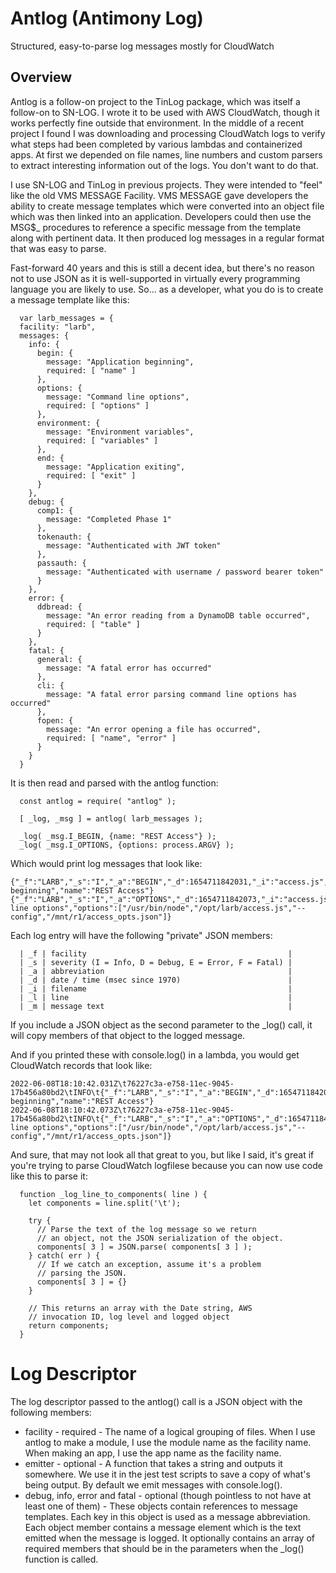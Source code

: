 # Antlog (Antimony Log)

Structured, easy-to-parse log messages mostly for CloudWatch

## Overview

Antlog is a follow-on project to the TinLog package, which was
itself a follow-on to SN-LOG.  I wrote it to be used with AWS
CloudWatch, though it works perfectly fine outside that
environment.  In the middle of a recent project I found I was
downloading and processing CloudWatch logs to verify what steps
had been completed by various lambdas and containerized apps.
At first we depended on file names, line numbers and custom
parsers to extract interesting information out of the logs.  You
don't want to do that.

I use SN-LOG and TinLog in previous projects.  They were
intended to "feel" like the old VMS MESSAGE Facility.  VMS
MESSAGE gave developers the ability to create message templates
which were converted into an object file which was then linked
into an application.  Developers could then use the
MSG$_<WHATEVER> procedures to reference a specific message from
the template along with pertinent data.  It then produced log
messages in a regular format that was easy to parse.

Fast-forward 40 years and this is still a decent idea, but
there's no reason not to use JSON as it is well-supported in
virtually every programming language you are likely to use.
So... as a developer, what you do is to create a message
template like this:

```
  var larb_messages = {
  facility: "larb",
  messages: {
    info: {
      begin: {
        message: "Application beginning",
        required: [ "name" ]
      },
      options: {
        message: "Command line options",
        required: [ "options" ]
      },
      environment: {
        message: "Environment variables",
        required: [ "variables" ]
      },
      end: {
        message: "Application exiting",
        required: [ "exit" ]
      }
    },
    debug: {
      comp1: {
        message: "Completed Phase 1"
      },
      tokenauth: {
        message: "Authenticated with JWT token"
      },
      passauth: {
        message: "Authenticated with username / password bearer token"
      }
    },
    error: {
      ddbread: {
        message: "An error reading from a DynamoDB table occurred",
        required: [ "table" ]
      }
    },
    fatal: {
      general: {
        message: "A fatal error has occurred"
      },
      cli: {
        message: "A fatal error parsing command line options has occurred"
      },
      fopen: {
        message: "An error opening a file has occurred",
        required: [ "name", "error" ]
      }
    }
  }
```

It is then read and parsed with the antlog function:

```
  const antlog = require( "antlog" );

  [ _log, _msg ] = antlog( larb_messages );

  _log( _msg.I_BEGIN, {name: "REST Access"} );
  _log( _msg.I_OPTIONS, {options: process.ARGV} );
```

Which would print log messages that look like:

```
{"_f":"LARB","_s":"I","_a":"BEGIN","_d":1654711842031,"_i":"access.js","_l":5,"_m":"Application beginning","name":"REST Access"}
{"_f":"LARB","_s":"I","_a":"OPTIONS","_d":1654711842073,"_i":"access.js","_l":6,"_m":"Command line options","options":["/usr/bin/node","/opt/larb/access.js","--config","/mnt/r1/access_opts.json"]}
```

Each log entry will have the following "private" JSON members:

```
  | _f | facility                                             |
  | _s | severity (I = Info, D = Debug, E = Error, F = Fatal) |
  | _a | abbreviation                                         |
  | _d | date / time (msec since 1970)                        |
  | _i | filename                                             |
  | _l | line                                                 |
  | _m | message text                                         |
```

If you include a JSON object as the second parameter to the
_log() call, it will copy members of that object to the logged
message.

And if you printed these with console.log() in a lambda, you
would get CloudWatch records that look like:

```
2022-06-08T18:10:42.031Z\t76227c3a-e758-11ec-9045-17b456a80bd2\tINFO\t{"_f":"LARB","_s":"I","_a":"BEGIN","_d":1654711842031,"_c":"access.js","_l":5,"_m":"Application beginning","name":"REST Access"}
2022-06-08T18:10:42.073Z\t76227c3a-e758-11ec-9045-17b456a80bd2\tINFO\t{"_f":"LARB","_s":"I","_a":"OPTIONS","_d":1654711842073,"_c":"access.js","_l":6,"_m":"Command line options","options":["/usr/bin/node","/opt/larb/access.js","--config","/mnt/r1/access_opts.json"]}
```

And sure, that may not look all that great to you, but like I
said, it's great if you're trying to parse CloudWatch logfilese
because you can now use code like this to parse it:

```
  function _log_line_to_components( line ) {
    let components = line.split('\t');
  
    try {
      // Parse the text of the log message so we return
      // an object, not the JSON serialization of the object.
      components[ 3 ] = JSON.parse( components[ 3 ] );
    } catch( err ) {
      // If we catch an exception, assume it's a problem
      // parsing the JSON.
      components[ 3 ] = {}
    }

    // This returns an array with the Date string, AWS
    // invocation ID, log level and logged object
    return components;
  }
```

# Log Descriptor

The log descriptor passed to the antlog() call is a JSON
object with the following members:

* facility - required - The name of a logical grouping of files.  When I
  use antlog to make a module, I use the module name as the facility name.
  When making an app, I use the app name as the facility name.
* emitter - optional - A function that takes a string and outputs it
  somewhere.  We use it in the jest test scripts to save a copy of what's
  being output.  By default we emit messages with console.log().
* debug, info, error and fatal - optional (though pointless to not have
  at least one of them) - These objects contain references to message
  templates.  Each key in this object is used as a message abbreviation.
  Each object member contains a message element which is the text
  emitted when the message is logged. It optionally contains an array of
  required members that should be in the parameters when the _log()
  function is called.